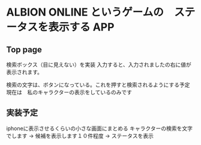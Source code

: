 # ALBION ONLINE というゲームの　ステータスを表示する APP
## Top page
検索ボックス（目に見えない）を実装
入力すると、入力されましたの右に値が表示されます。

検索の文字は、ボタンになっている。これを押すと検索されるようにする予定
現在は　私のキャラクターの表示をしているのみです



## 実装予定
iphoneに表示させるくらいの小さな画面にまとめる
キャラクターの検索を文字でします → 候補を表示します１０件程度 → ステータスを表示